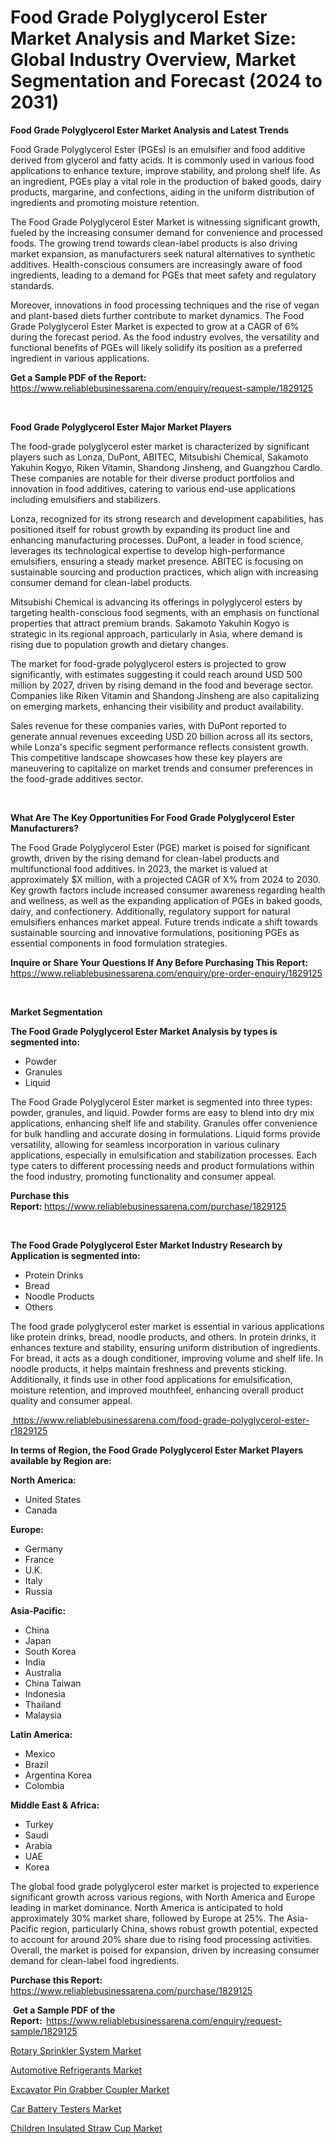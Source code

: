 <p><h1>Food Grade Polyglycerol Ester Market Analysis and Market Size: Global Industry Overview, Market Segmentation and Forecast (2024 to 2031)</h1></p><p><strong>Food Grade Polyglycerol Ester Market Analysis and Latest Trends</strong></p>
<p><p>Food Grade Polyglycerol Ester (PGEs) is an emulsifier and food additive derived from glycerol and fatty acids. It is commonly used in various food applications to enhance texture, improve stability, and prolong shelf life. As an ingredient, PGEs play a vital role in the production of baked goods, dairy products, margarine, and confections, aiding in the uniform distribution of ingredients and promoting moisture retention.</p><p>The Food Grade Polyglycerol Ester Market is witnessing significant growth, fueled by the increasing consumer demand for convenience and processed foods. The growing trend towards clean-label products is also driving market expansion, as manufacturers seek natural alternatives to synthetic additives. Health-conscious consumers are increasingly aware of food ingredients, leading to a demand for PGEs that meet safety and regulatory standards.</p><p>Moreover, innovations in food processing techniques and the rise of vegan and plant-based diets further contribute to market dynamics. The Food Grade Polyglycerol Ester Market is expected to grow at a CAGR of 6% during the forecast period. As the food industry evolves, the versatility and functional benefits of PGEs will likely solidify its position as a preferred ingredient in various applications.</p></p>
<p><strong>Get a Sample PDF of the Report:&nbsp;</strong> <a href="https://www.reliablebusinessarena.com/enquiry/request-sample/1829125?utm_campaign=1694&utm_medium=2&utm_source=Github&utm_content=ia&utm_term=15102024&utm_id=food-grade-polyglycerol-ester">https://www.reliablebusinessarena.com/enquiry/request-sample/1829125</a></p>
<p>&nbsp;</p>
<p><strong>Food Grade Polyglycerol Ester Major Market Players</strong></p>
<p><p>The food-grade polyglycerol ester market is characterized by significant players such as Lonza, DuPont, ABITEC, Mitsubishi Chemical, Sakamoto Yakuhin Kogyo, Riken Vitamin, Shandong Jinsheng, and Guangzhou Cardlo. These companies are notable for their diverse product portfolios and innovation in food additives, catering to various end-use applications including emulsifiers and stabilizers.</p><p>Lonza, recognized for its strong research and development capabilities, has positioned itself for robust growth by expanding its product line and enhancing manufacturing processes. DuPont, a leader in food science, leverages its technological expertise to develop high-performance emulsifiers, ensuring a steady market presence. ABITEC is focusing on sustainable sourcing and production practices, which align with increasing consumer demand for clean-label products.</p><p>Mitsubishi Chemical is advancing its offerings in polyglycerol esters by targeting health-conscious food segments, with an emphasis on functional properties that attract premium brands. Sakamoto Yakuhin Kogyo is strategic in its regional approach, particularly in Asia, where demand is rising due to population growth and dietary changes.</p><p>The market for food-grade polyglycerol esters is projected to grow significantly, with estimates suggesting it could reach around USD 500 million by 2027, driven by rising demand in the food and beverage sector. Companies like Riken Vitamin and Shandong Jinsheng are also capitalizing on emerging markets, enhancing their visibility and product availability.</p><p>Sales revenue for these companies varies, with DuPont reported to generate annual revenues exceeding USD 20 billion across all its sectors, while Lonza's specific segment performance reflects consistent growth. This competitive landscape showcases how these key players are maneuvering to capitalize on market trends and consumer preferences in the food-grade additives sector.</p></p>
<p>&nbsp;</p>
<p><strong>What Are The Key Opportunities For Food Grade Polyglycerol Ester Manufacturers?</strong></p>
<p><p>The Food Grade Polyglycerol Ester (PGE) market is poised for significant growth, driven by the rising demand for clean-label products and multifunctional food additives. In 2023, the market is valued at approximately $X million, with a projected CAGR of X% from 2024 to 2030. Key growth factors include increased consumer awareness regarding health and wellness, as well as the expanding application of PGEs in baked goods, dairy, and confectionery. Additionally, regulatory support for natural emulsifiers enhances market appeal. Future trends indicate a shift towards sustainable sourcing and innovative formulations, positioning PGEs as essential components in food formulation strategies.</p></p>
<p><strong>Inquire or Share Your Questions If Any Before Purchasing This Report:</strong> <a href="https://www.reliablebusinessarena.com/enquiry/pre-order-enquiry/1829125?utm_campaign=1694&utm_medium=2&utm_source=Github&utm_content=ia&utm_term=15102024&utm_id=food-grade-polyglycerol-ester">https://www.reliablebusinessarena.com/enquiry/pre-order-enquiry/1829125</a></p>
<p>&nbsp;</p>
<p><strong>Market Segmentation</strong></p>
<p><strong>The Food Grade Polyglycerol Ester Market Analysis by types is segmented into:</strong></p>
<p><ul><li>Powder</li><li>Granules</li><li>Liquid</li></ul></p>
<p><p>The Food Grade Polyglycerol Ester market is segmented into three types: powder, granules, and liquid. Powder forms are easy to blend into dry mix applications, enhancing shelf life and stability. Granules offer convenience for bulk handling and accurate dosing in formulations. Liquid forms provide versatility, allowing for seamless incorporation in various culinary applications, especially in emulsification and stabilization processes. Each type caters to different processing needs and product formulations within the food industry, promoting functionality and consumer appeal.</p></p>
<p><strong>Purchase this Report:&nbsp;</strong><a href="https://www.reliablebusinessarena.com/purchase/1829125?utm_campaign=1694&utm_medium=2&utm_source=Github&utm_content=ia&utm_term=15102024&utm_id=food-grade-polyglycerol-ester">https://www.reliablebusinessarena.com/purchase/1829125</a></p>
<p>&nbsp;</p>
<p><strong>The Food Grade Polyglycerol Ester Market Industry Research by Application is segmented into:</strong></p>
<p><ul><li>Protein Drinks</li><li>Bread</li><li>Noodle Products</li><li>Others</li></ul></p>
<p><p>The food grade polyglycerol ester market is essential in various applications like protein drinks, bread, noodle products, and others. In protein drinks, it enhances texture and stability, ensuring uniform distribution of ingredients. For bread, it acts as a dough conditioner, improving volume and shelf life. In noodle products, it helps maintain freshness and prevents sticking. Additionally, it finds use in other food applications for emulsification, moisture retention, and improved mouthfeel, enhancing overall product quality and consumer appeal.</p></p>
<p><a href="https://www.reliablebusinessarena.com/food-grade-polyglycerol-ester-r1829125?utm_campaign=1694&utm_medium=2&utm_source=Github&utm_content=ia&utm_term=15102024&utm_id=food-grade-polyglycerol-ester">&nbsp;https://www.reliablebusinessarena.com/food-grade-polyglycerol-ester-r1829125</a></p>
<p><strong>In terms of Region, the Food Grade Polyglycerol Ester Market Players available by Region are:</strong></p>
<p>
    <p> <strong> North America: </strong>
        <ul>
            <li>United States</li>
            <li>Canada</li>
        </ul>
        </p> 
    <p> <strong> Europe: </strong>
        <ul>
            <li>Germany</li>
            <li>France</li>
            <li>U.K.</li>
            <li>Italy</li>
            <li>Russia</li>
        </ul>
        </p> 
    <p> <strong> Asia-Pacific: </strong>
        <ul>
            <li>China</li>
            <li>Japan</li>
            <li>South Korea</li>
            <li>India</li>
            <li>Australia</li>
            <li>China Taiwan</li>
            <li>Indonesia</li>
            <li>Thailand</li>
            <li>Malaysia</li>
        </ul>
        </p> 
    <p> <strong> Latin America: </strong>
        <ul>
            <li>Mexico</li>
            <li>Brazil</li>
            <li>Argentina Korea</li>
            <li>Colombia</li>
        </ul>
        </p> 
    <p> <strong> Middle East & Africa: </strong>
        <ul>
            <li>Turkey</li>
            <li>Saudi</li>
            <li>Arabia</li>
            <li>UAE</li>
            <li>Korea</li>
        </ul>
    </p>
    </p>
<p><p>The global food grade polyglycerol ester market is projected to experience significant growth across various regions, with North America and Europe leading in market dominance. North America is anticipated to hold approximately 30% market share, followed by Europe at 25%. The Asia-Pacific region, particularly China, shows robust growth potential, expected to account for around 20% share due to rising food processing activities. Overall, the market is poised for expansion, driven by increasing consumer demand for clean-label food ingredients.</p></p>
<p><strong>Purchase this Report: </strong><a href="https://www.reliablebusinessarena.com/purchase/1829125?utm_campaign=1694&utm_medium=2&utm_source=Github&utm_content=ia&utm_term=15102024&utm_id=food-grade-polyglycerol-ester">https://www.reliablebusinessarena.com/purchase/1829125</a></p>
<p>&nbsp;<strong>Get a Sample PDF of the Report:&nbsp;&nbsp;</strong><a href="https://www.reliablebusinessarena.com/enquiry/request-sample/1829125?utm_campaign=1694&utm_medium=2&utm_source=Github&utm_content=ia&utm_term=15102024&utm_id=food-grade-polyglycerol-ester">https://www.reliablebusinessarena.com/enquiry/request-sample/1829125</a></p>
<p><strong></strong></p>
<p><p><a href="https://www.linkedin.com/pulse/global-rotary-sprinkler-system-market-pulse-trends-growth-1o1xc?utm_campaign=1694&utm_medium=2&utm_source=Github&utm_content=ia&utm_term=15102024&utm_id=food-grade-polyglycerol-ester">Rotary Sprinkler System Market</a></p><p><a href="https://www.linkedin.com/pulse/automotive-refrigerants-market-global-trends-forecast-2024-5kgge?utm_campaign=1694&utm_medium=2&utm_source=Github&utm_content=ia&utm_term=15102024&utm_id=food-grade-polyglycerol-ester">Automotive Refrigerants Market</a></p><p><a href="https://www.linkedin.com/pulse/booming-excavator-pin-grabber-coupler-market-sector-analysis-ztgse?utm_campaign=1694&utm_medium=2&utm_source=Github&utm_content=ia&utm_term=15102024&utm_id=food-grade-polyglycerol-ester">Excavator Pin Grabber Coupler Market</a></p><p><a href="https://www.linkedin.com/pulse/strategic-market-insights-global-car-battery-testers-2024-l7nzf?utm_campaign=1694&utm_medium=2&utm_source=Github&utm_content=ia&utm_term=15102024&utm_id=food-grade-polyglycerol-ester">Car Battery Testers Market</a></p><p><a href="https://github.com/SamiaChowdhury801/Market-Research-Report-List-1/blob/main/children-insulated-straw-cup-market.md?utm_campaign=1694&utm_medium=2&utm_source=Github&utm_content=ia&utm_term=15102024&utm_id=food-grade-polyglycerol-ester">Children Insulated Straw Cup Market</a></p></p>